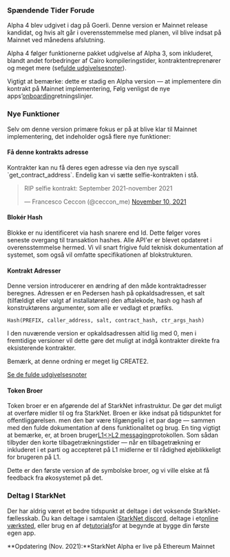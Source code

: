 ### Spændende Tider Forude

Alpha 4 blev udgivet i dag på Goerli. Denne version er Mainnet release kandidat, og hvis alt går i overensstemmelse med planen, vil blive indsat på Mainnet ved månedens afslutning.

Alpha 4 følger funktionerne pakket udgivelse af Alpha 3, som inkluderet, blandt andet forbedringer af Cairo kompileringstider, kontraktentreprenører og meget mere (se[fulde udgivelsesnoter](https://github.com/starkware-libs/cairo-lang/releases/tag/v0.5.0)).

Vigtigt at bemærke: dette er stadig en Alpha version — at implementere din kontrakt på Mainnet implementering, Følg venligst de nye apps’[onboarding](https://forms.reform.app/starkware/SN-Alpha-Contract-Deployment/l894lu)retningslinjer.

### Nye Funktioner

Selv om denne version primære fokus er på at blive klar til Mainnet implementering, det indeholder også flere nye funktioner:

#### Få denne kontrakts adresse

Kontrakter kan nu få deres egen adresse via den nye syscall \`get_contract_address\`. Endelig kan vi sætte selfie-kontrakten i stå.

<blockquote class="twitter-tweet"><p lang="en" dir="ltr">RIP selfie kontrakt: September 2021-november 2021</p>&mdash; Francesco Ceccon (@ceccon_me) <a href="https://twitter.com/ceccon_me/status/1458410251078836227?ref_src=twsrc%5Etfw">November 10, 2021</a></blockquote> <script async src="https://platform.twitter.com/widgets.js" charset="utf-8"></script>

#### Blokér Hash

Blokke er nu identificeret via hash snarere end Id. Dette følger vores seneste overgang til transaktion hashes. Alle API'er er blevet opdateret i overensstemmelse hermed. Vi vil snart frigive fuld teknisk dokumentation af systemet, som også vil omfatte specifikationen af blokstrukturen.

#### Kontrakt Adresser

Denne version introducerer en ændring af den måde kontraktadresser beregnes. Adressen er en Pedersen hash på opkaldsadressen, et salt (tilfældigt eller valgt af installatøren) den aftalekode, hash og hash af konstruktørens argumenter, som alle er vedlagt et præfiks.

```
Hash(PREFIX, caller_address, salt, contract_hash, ctr_args_hash)
```

I den nuværende version er opkaldsadressen altid lig med 0, men i fremtidige versioner vil dette gøre det muligt at indgå kontrakter direkte fra eksisterende kontrakter.

Bemærk, at denne ordning er meget lig CREATE2.

[Se de fulde udgivelsesnoter](https://github.com/starkware-libs/cairo-lang/releases/tag/v0.6.0)

#### Token Broer

Token broer er en afgørende del af StarkNet infrastruktur. De gør det muligt at overføre midler til og fra StarkNet. Broen er ikke indsat på tidspunktet for offentliggørelsen. men den bør være tilgængelig i et par dage — sammen med den fulde dokumentation af dens funktionalitet og brug. En ting vigtigt at bemærke, er, at broen bruger[L1<>L2 messaging](https://www.cairo-lang.org/docs/hello_starknet/l1l2.html)protokollen. Som sådan tilbyder den korte tilbagetrækningstider — når en tilbagetrækning er inkluderet i et parti og accepteret på L1 midlerne er til rådighed øjeblikkeligt for brugeren på L1.

Dette er den første version af de symbolske broer, og vi ville elske at få feedback fra økosystemet på det.

### Deltag I StarkNet

Der har aldrig været et bedre tidspunkt at deltage i det voksende StarkNet-fællesskab. Du kan deltage i samtalen i[StarkNet discord](https://discord.gg/uJ9HZTUk2Y), deltage i et[online værksted](https://forms.reform.app/starkware/join-a-starknet-workshop/2ma1x8), eller brug en af de[tutorials](https://www.cairo-lang.org/docs/hello_starknet/index.html)for at begynde at bygge din første egen app.

**Opdatering (Nov. 2021):**StarkNet Alpha er live på Ethereum Mainnet